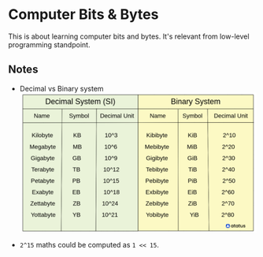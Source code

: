 # Computer Bits & Bytes

This is about learning computer bits and bytes. It's relevant from low-level programming standpoint.

## Notes

- Decimal vs Binary system
![](img/decimal_vs_binary_units.png)

- `2^15` maths could be computed as `1 << 15`.
